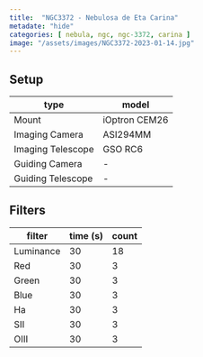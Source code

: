 ```yaml
---
title:  "NGC3372 - Nebulosa de Eta Carina"
metadate: "hide"
categories: [ nebula, ngc, ngc-3372, carina ]
image: "/assets/images/NGC3372-2023-01-14.jpg"
---
```


## Setup

| type              | model         |
|-------------------|---------------|
| Mount             | iOptron CEM26 |
| Imaging Camera    | ASI294MM      |
| Imaging Telescope | GSO RC6       |
| Guiding Camera    | -             |
| Guiding Telescope | -             |

## Filters

| filter    | time (s) | count |
|-----------|----------|-------|
| Luminance | 30       | 18    |
| Red       | 30       | 3     |
| Green     | 30       | 3     |
| Blue      | 30       | 3     |
| Ha        | 30       | 3     |
| SII       | 30       | 3     |
| OIII      | 30       | 3     |
